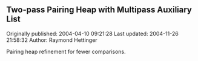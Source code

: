 ## Two-pass Pairing Heap with Multipass Auxiliary List 
Originally published: 2004-04-10 09:21:28 
Last updated: 2004-11-26 21:58:32 
Author: Raymond Hettinger 
 
Pairing heap refinement for fewer comparisons.